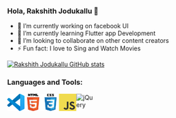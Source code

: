 ### Hola, Rakshith Jodukallu 👋


- 🔭 I’m currently working on facebook UI
- 🌱 I’m currently learning Flutter app Development
- 👯 I’m looking to collaborate on other content creators
- ⚡ Fun fact: I love to Sing and Watch Movies

[![Rakshith Jodukallu GitHub stats](https://github-readme-stats.vercel.app/api?username=rakshithjodukallu)](https://github.com/rakshithjodukallu/github-readme-stats)

### Languages and Tools:

<img align="left" alt="Visual Studio Code" width="40px" src="https://raw.githubusercontent.com/github/explore/80688e429a7d4ef2fca1e82350fe8e3517d3494d/topics/visual-studio-code/visual-studio-code.png" />
<img align="left" alt="HTML5" width="40px" src="https://raw.githubusercontent.com/github/explore/80688e429a7d4ef2fca1e82350fe8e3517d3494d/topics/html/html.png" />
<img align="left" alt="CSS3" width="40px" src="https://raw.githubusercontent.com/github/explore/80688e429a7d4ef2fca1e82350fe8e3517d3494d/topics/css/css.png" />

<img align="left" alt="JavaScript" width="40px" src="https://raw.githubusercontent.com/github/explore/80688e429a7d4ef2fca1e82350fe8e3517d3494d/topics/javascript/javascript.png" />

<img align="left" alt="jQuery" width="40px" src="https://cdn-images-1.medium.com/max/1600/1*qTld1o0TCh7lEB-BZBXMdw.png" />


